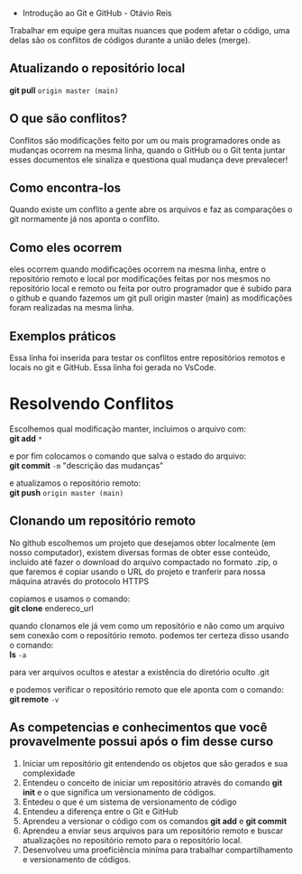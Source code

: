 * Introdução ao Git e GitHub - Otávio Reis

Trabalhar em equipe gera muitas nuances que podem afetar o código, uma delas são os conflitos de códigos durante a união deles (merge).

## Atualizando o repositório local

**git pull** `origin master (main)`

## O que são conflitos?
Conflitos são modificações feito por um ou mais programadores onde as mudanças ocorrem na mesma linha, quando o GitHub ou o Git tenta juntar esses documentos ele sinaliza e questiona qual mudança deve prevalecer!

## Como encontra-los
Quando existe um conflito a gente abre os arquivos e faz as comparações o git normamente já nos aponta o conflito.

## Como eles ocorrem 
eles ocorrem quando modificações ocorrem na mesma linha, entre o repositório remoto e local por modificações feitas por nos mesmos no repositório local e remoto ou feita por outro programador que é subido para o github e quando fazemos um git pull origin master (main) as modificações foram realizadas na mesma linha.

## Exemplos práticos
Essa linha foi inserida para testar os conflitos entre repositórios remotos e locais no git e GitHub.
Essa linha foi gerada no VsCode.


# Resolvendo Conflitos
Escolhemos qual modificação manter, incluimos o arquivo com:  
**git add** `*`

e por fim colocamos o comando que salva o estado do arquivo:  
**git commit** `-m` "descrição das mudanças"

e atualizamos o repositório remoto:  
**git push** `origin master (main)`  

## Clonando um repositório remoto
No github escolhemos um projeto que desejamos obter localmente (em nosso computador), existem diversas formas de obter esse conteúdo, incluido até fazer o download do arquivo compactado no formato .zip, o que faremos é copiar usando o URL do projeto e tranferir para nossa máquina através do protocolo HTTPS 

copiamos e usamos o comando:  
**git clone** endereco_url

quando clonamos ele já vem como um repositório e não como um arquivo sem conexão com o repositório remoto.
podemos ter certeza disso usando o comando:  
**ls**  `-a`

para ver arquivos ocultos e atestar a existência do diretório oculto .git 

e podemos verificar o repositório remoto que ele aponta com o comando:  
**git remote** `-v`

## As competencias e conhecimentos que você provavelmente possui após o fim desse curso
1. Iniciar um repositório git entendendo os objetos que são gerados e sua complexidade
2. Entendeu o conceito de iniciar um repositório através do comando **git init** e o que significa um versionamento de códigos.
3. Entedeu o que é um sistema de versionamento de código
4. Entendeu a diferença entre o Git e GitHub
5. Aprendeu a versionar o código com os comandos **git add** e **git commit**
6. Aprendeu a enviar seus arquivos para um repositório remoto e buscar atualizações no repositório remoto para o repositório local.
7. Desenvolveu uma proeficiência miníma para trabalhar compartilhamento e versionamento de códigos.


